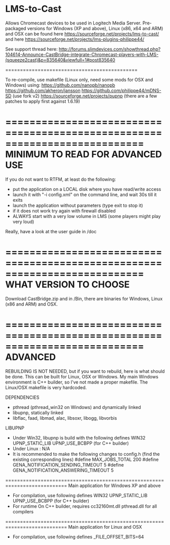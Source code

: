 # LMS-to-Cast

Allows Chromecast devices to be used in Logitech Media Server.
Pre-packaged versions for Windows (XP and above), Linux (x86, x64 and ARM) and OSX can be found here https://sourceforge.net/projects/lms-to-cast/ and here https://sourceforge.net/projects/lms-plugins-philippe44/

See support thread here: http://forums.slimdevices.com/showthread.php?104614-Announce-CastBridge-integrate-Chromecast-players-with-LMS-(squeeze2cast)&p=835640&viewfull=1#post835640

=============================================

To re-compile, use makefile (Linux only, need some mods for OSX and Windows) using:
https://github.com/nanopb/nanopb
https://github.com/akheron/jansson
https://github.com/philippe44/mDNS-SD (use fork v2)
https://sourceforge.net/projects/pupnp (there are a few patches to apply first against 1.6.19)

===========================================================================
MINIMUM TO READ FOR ADVANCED USE
===========================================================================
If you do not want to RTFM, at least do the following:
- put the application on a LOCAL disk where you have read/write access
- launch it with "-i config.xml" on the command line, and wait 30s till it exits
- launch the application without parameters (type exit to stop it)
- if it does not work try again with firewall disabled 
- ALWAYS start with a very low volume in LMS (some players might play very loud)

Really, have a look at the user guide in /doc

===========================================================================
WHAT VERSION TO CHOOSE
===========================================================================
Download CastBridge.zip and in /Bin, there are binaries for Windows, Linux 
(x86 and ARM) and OSX. 

===========================================================================
ADVANCED
===========================================================================
REBUILDING IS NOT NEEDED, but if you want to rebuild, here is what should be 
done. This can be built for Linux, OSX or Windows. My main Windows environment 
is C++ builder, so I've not made a proper makefile. The Linux/OSX makefile is
very hardcoded.

DEPENDENCIES
 - pthread (pthread_win32 on Windows) and dynamically linked
 - libupnp, statically linked
 - libflac, faad, libmad, alac, libsoxr, libogg, libvorbis
 
LIBUPNP
 - Under Win32, libupnp is build with the following defines
        WIN32
        UPNP_STATIC_LIB
        UPNP_USE_BCBPP (for C++ builder)
- Under Linux : N/A
- It is recommended to make the following changes to config.h (find the 
existing corresponding lines)
	#define MAX_JOBS_TOTAL 200 
	#define GENA_NOTIFICATION_SENDING_TIMEOUT 5
	#define GENA_NOTIFICATION_ANSWERING_TIMEOUT 5

===========================================================================
Main application for Windows XP and above
 - For compilation, use following defines
        WIN32
        UPNP_STATIC_LIB
        UPNP_USE_BCBPP (for C++ builder)
  - For runtime
        On C++ builder, requires cc32160mt.dll
        pthread.dll for all compilers

===========================================================================
Main application for Linux and OSX
 - For compilation, use following defines
        _FILE_OFFSET_BITS=64
	
 


